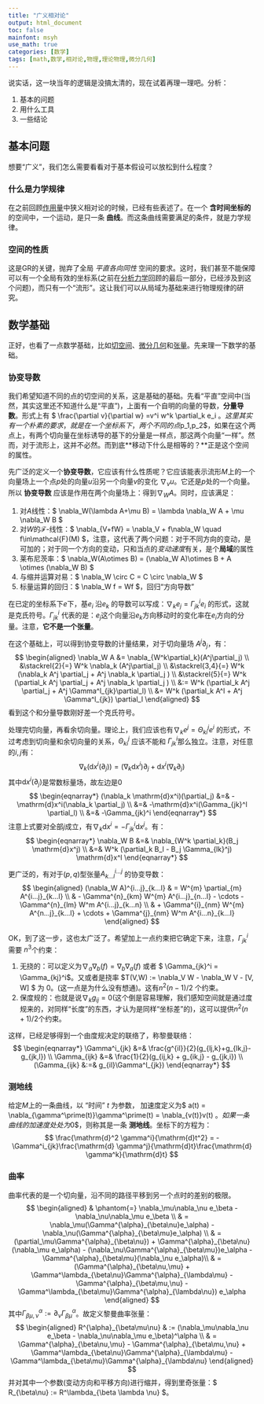 ```yaml
---
title: "广义相对论"
output: html_document
toc: false
mainfont: msyh
use_math: true
categories: [数学]
tags: [math,数学,相对论,物理,理论物理,微分几何]
---
```

<meta http-equiv='Content-Type' content='text/html; charset=utf-8' />

说实话，这一块当年的逻辑是没搞太清的，现在试着再理一理吧。分析：

1. 基本的问题
2. 用什么工具
3. 一些结论

## 基本问题
想要“广义”，我们怎么需要看看对于基本假设可以放松到什么程度？
### 什么是力学规律
在之前回顾[作用量](./作用量.md#相对论力学)中狭义相对论的时候，已经有些表述了。在一个 **含时间坐标的** 的空间中，一个运动，是只一条 **曲线**。而这条曲线需要满足的条件，就是力学规律。
### 空间的性质
这是GR的关键，抛弃了全局 *平直各向同性* 空间的要求。这时，我们甚至不能保障可以有一个全局有效的坐标系(之前在[分析力学](./拉格朗日方程.md#第一原理的视角)回顾的最后一部分，已经涉及到这个问题)，而只有一个“流形”。这让我们可以从局域为基础来进行物理规律的研究。


## 数学基础 ##
正好，也看了一点数学基础，比如[切空间](./切空间.md)、[微分几何](./微分几何.md "微分几何")和[张量](./张量基础.md)。先来理一下数学的基础。


### 协变导数 ###

我们希望知道不同的点的切空间的关系，这是基础的基础。先看“平直”空间中(当然，其实这里还不知道什么是“平直”)，上面有一个自明的向量的导数，**分量导数**。形式上有 $ \frac{\partial v}{\partial w} =v^i  w^k \partial_k e_i $。这里其实有一个朴素的要求，就是在一个坐标系下，两个不同的点$p_1,p_2$，如果在这个两点上，有两个切向量在坐标诱导的基下的分量是一样点，那这两个向量“一样”。然而，对于流形上，这并不必然。而到底**移动下什么是相等的？**正是这个空间的属性。

先广泛的定义一个**协变导数**，它应该有什么性质呢？它应该能表示流形$M$上的一个向量场上一个点$p$处的向量$u$沿另一个向量$v$的变化 $\nabla_vu$。它还是$p$处的一个向量。所以 **协变导数** 应该是作用在两个向量场上：得到$\nabla_W A$。同时，应该满足：

1. 对$A$线性：$ \nabla_W(\lambda A+\mu B) = \lambda \nabla_W A + \mu \nabla_W B $
2. 对$W$的$\mathcal{F}$-线性：$ \nabla_{V+fW} = \nabla_V + f\nabla_W \quad f\in\mathcal{F}(M) $，注意，这代表了两个问题：对于不同方向的变动，是可加的；对于同一个方向的变动，只和当点的*变动速度*有关，是个**局域**的属性
3. 莱布尼茨率：$ \nabla_W(A\otimes B) = (\nabla_W A)\otimes B + A \otimes (\nabla_W B) $
4. 与缩并运算对易：$ \nabla_W \circ C = C \circ \nabla_W $
5. 标量运算的回归：$ \nabla_W f = Wf $，回归“方向导数”

在已定的坐标系下$e$下，基$e_i$ 沿$e_k$ 的导数可以写成：$\nabla_{k} e_j = \Gamma^i_{jk}e_i$ 的形式，这就是克氏符号。$\Gamma^i_{jk}$ 代表的是：$e_j$这个向量沿$e_k$方向移动时的变化率在$e_i$方向的分量。注意，**它不是一个张量**。

在这个基础上，可以得到协变导数的计量结果，对于切向量场 $A^j\partial_j$，有：
$$
 \begin{aligned} \nabla_W A &= \nabla_{W^k\partial_k}(A^j\partial_j) \\ &\stackrel{2}{=} W^k \nabla_k (A^j\partial_j) \\ &\stackrel{3,4}{=} W^k (\nabla_k A^j \partial_j + A^j \nabla_k \partial_j ) \\ &\stackrel{5}{=} W^k (\partial_k A^j \partial_j + A^j \nabla_k \partial_j ) \\ &:= W^k (\partial_k A^j \partial_j + A^j \Gamma^l_{jk}\partial_l) \\ &= W^k (\partial_k A^l + A^j \Gamma^l_{jk}) \partial_l \end{aligned} 
$$
看到这个和分量导数刚好差一个克氏符号。

处理完切向量，再看余切向量。理论上，我们应该也有$\nabla_{k} e^j = \Theta^{j}_{ki} e^i$ 的形式，不过考虑到切向量和余切向量的关系，$\Theta^{j}_{ki}$ 应该不能和 $\Gamma^i_{jk}$那么独立。注意，对任意的$i,j$有：
$$
 \nabla_k(\mathrm{d}x^i(\partial_j)) = (\nabla_k \mathrm{d}x^i)\partial_j + \mathrm{d}x^i(\nabla_k \partial_j) 
$$
其中$\mathrm{d}x^i(\partial_j)$是常数标量场，故左边是$0$
$$
\begin{eqnarray*}
(\nabla_k \mathrm{d}x^i)(\partial_j)  &=&  - \mathrm{d}x^i(\nabla_k \partial_j) \\
&=& -\mathrm{d}x^i(\Gamma_{jk}^l \partial_l) \\
&=& -\Gamma_{jk}^i
\end{eqnarray*}
$$
注意上式要对全部$j$成立，有$\nabla_k \mathrm{d}x^i = - \Gamma_{jk}^i \mathrm{d}x^j$。有：
$$
\begin{eqnarray*}
\nabla_W B &=& \nabla_{W^k \partial_k}(B_j \mathrm{d}x^j) \\
&=& W^k (\partial_k B_l - B_j \Gamma_{lk}^j) \mathrm{d}x^l
\end{eqnarray*}
$$

更广泛的，有对于$(p,q)$型张量$A_{k\dots l}^{i \dots j}$ 的协变导数：
$$
 \begin{aligned} (\nabla_W A)^{i...j}_{k...l} & = W^{m} \partial_{m} A^{i...j}_{k...l} \\  & - \Gamma^{n}_{km} W^{m} A^{i...j}_{n...l} - \cdots - \Gamma^{n}_{lm} W^m A^{i...j}_{k...n} \\ & + \Gamma^{i}_{nm} W^{m} A^{n...j}_{k...l} + \cdots + \Gamma^{j}_{nm} W^m A^{i...n}_{k...l} \end{aligned} 
$$

OK，到了这一步，这也太广泛了。希望加上一点约束把它确定下来，注意，$\Gamma_{jk}^i$ 需要 $n^3$个约束：
1. 无挠的：可以定义为$\nabla_a\nabla_b(f) = \nabla_b\nabla_a(f)$ 或者 $ \Gamma_{jk}^i = \Gamma_{kj}^i$。又或者是挠率 $T(V,W) := \nabla_V W - \nabla_W V - [V, W] $ 为 $0$。(这一点是为什么没有想通)。这有$n^2(n-1)/2$ 个约束。
2. 保度规的：也就是说$\nabla_k g_{ij} = 0$(这个倒是容易理解，我们感知空间就是通过度规来的，对同样“长度”的东西，才认为是同样“坐标差”的)，这可以提供$n^2(n+1)/2$个约束。

这样，已经足够得到一个由度规决定的联络了，称黎曼联络：
$$
\begin{eqnarray*}
 \Gamma^i_{jk} &=& \frac{g^{il}}{2}(g_{lj,k}+g_{lk,j}-g_{jk,l}) \\
 \Gamma_{ijk} &=& \frac{1}{2}(g_{ij,k} + g_{ik,j} - g_{jk,i}) \\
 (\Gamma_{ijk} &:=& g_{il}\Gamma^l_{jk})
\end{eqnarray*}
$$

### 测地线 ###
给定$M$上的一条曲线，以 “时间” $t$ 为参数， 加速度定义为$ a(t) = \nabla_{\gamma^\prime(t)}\gamma^\prime(t) = \nabla_{v(t)}v(t) $。如果一条曲线的加速度处处为$0$，则称其是一条 **测地线**。坐标下的方程为：
$$
 \frac{\mathrm{d}^2 \gamma^i}{\mathrm{d}t^2} = -\Gamma^i_{jk}\frac{\mathrm{d} \gamma^j}{\mathrm{d}t}\frac{\mathrm{d} \gamma^k}{\mathrm{d}t} 
$$

### 曲率 ###

曲率代表的是一个切向量，沿不同的路径平移到另一个点时的差别的极限。
$$
 \begin{aligned} & \phantom{=} \nabla_\mu\nabla_\nu e_\beta - \nabla_\nu\nabla_\mu e_\beta \\ & = \nabla_\mu(\Gamma^{\alpha}_{\beta\nu}e_\alpha) - \nabla_\nu(\Gamma^{\alpha}_{\beta\mu}e_\alpha) \\ & = (\partial_\mu\Gamma^{\alpha}_{\beta\nu}) + \Gamma^{\alpha}_{\beta\nu}(\nabla_\mu e_\alpha) - (\nabla_\nu\Gamma^{\alpha}_{\beta\mu})e_\alpha - \Gamma^{\alpha}_{\beta\mu}(\nabla_\nu e_\alpha)\\ & = (\Gamma^{\alpha}_{\beta\nu,\mu} + \Gamma^\lambda_{\beta\nu}\Gamma^{\alpha}_{\lambda\mu} - \Gamma^{\alpha}_{\beta\mu,\nu} - \Gamma^\lambda_{\beta\mu}\Gamma^{\alpha}_{\lambda\nu}) e_\alpha \end{aligned} 
$$
其中$\Gamma^{\alpha}_{\beta\mu,\nu} := \partial_{\nu} \Gamma^{\alpha}_{\beta\mu}$。故定义黎曼曲率张量：
$$
 \begin{aligned} R^{\alpha}_{\beta\mu\nu} & := (\nabla_\mu\nabla_\nu e_\beta - \nabla_\nu\nabla_\mu e_\beta)^\alpha \\ & = \Gamma^{\alpha}_{\beta\nu,\mu} - \Gamma^{\alpha}_{\beta\mu,\nu} + \Gamma^\lambda_{\beta\nu}\Gamma^{\alpha}_{\lambda\mu} - \Gamma^\lambda_{\beta\mu}\Gamma^{\alpha}_{\lambda\nu} \end{aligned} 
$$
并对其中一个参数(变动方向和平移方向)进行缩并，得到里奇张量：$ R_{\beta\nu} := R^\lambda_{\beta \lambda \nu} $。



